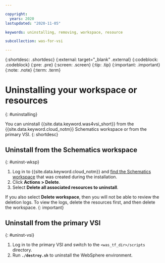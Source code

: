 ```yaml
---

copyright:
  years: 2020
lastupdated: "2020-11-05"

keywords: uninstalling, removing, workspace, resource

subcollection: was-for-vsi

---
```


{:shortdesc: .shortdesc}
{:external: target="_blank" .external}
{:codeblock: .codeblock}
{:pre: .pre}
{:screen: .screen}
{:tip: .tip}
{:important: .important}
{:note: .note}
{:term: .term}


# Uninstalling your workspace or resources
{: #uninstalling}

You can uninstall {{site.data.keyword.was4vsi_short}} from the {{site.data.keyword.cloud_notm}} Schematics workspace or from the primary VSI.
{: shortdesc}

## Uninstall from the Schematics workspace
{: #uninst-wksp}

1. Log in to {{site.data.keyword.cloud_notm}} and [find the Schematics workspace](/schematics/workspaces) that was created during the installation.
2. Click **Actions > Delete**.
3. Select **Delete all associated resources to uninstall**.

If you also select **Delete workspace**, then you will not be able to review the deletion logs. To view the logs, delete the resources first, and then delete the workspace.
{: important}


## Uninstall from the primary VSI
{: #uninst-vsi}

1. Log in to the primary VSI and switch to the `<was_tf_dir>/scripts` directory.
2. Run **`./destroy.sh`** to uninstall the WebSphere environment.
